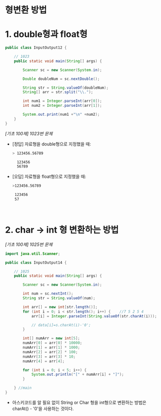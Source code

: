 # 형변환 방법 

# 1. double형과 float형
```java
public class InputOutput12 {

    // 1023
    public static void main(String[] args) {

        Scanner sc = new Scanner(System.in);

        Double doubleNum = sc.nextDouble();

        String str = String.valueOf(doubleNum);
        String[] arr = str.split("\\.");

        int num1 = Integer.parseInt(arr[0]);
        int num2 = Integer.parseInt(arr[1]);

        System.out.print(num1 +"\n" +num2);
    }
}
```
*[기초 100제] 1023번 문제*

- [정답] 자료형을 double형으로 지정했을 때:
  ```bash
  > 123456.56789

    123456
    56789
  ```
- [오답] 자료형을 float형으로 지정했을 때:
   ```bash
   >123456.56789

    123456
    57
   ```
<br>


# 2. char -> int 형 변환하는 방법
*[기초 100제] 1025번 문제*

```java
import java.util.Scanner;

public class InputOutput14 {

    // 1025
    public static void main(String[] args) {

        Scanner sc = new Scanner(System.in);

        int num = sc.nextInt();
        String str = String.valueOf(num);

        int arr[] = new int[str.length()];
        for (int i = 0; i < str.length(); i++) {    //7 5 2 5 4
            arr[i] = Integer.parseInt(String.valueOf(str.charAt(i)));

            // data[i]=s.charAt(i)-'0';
        }

        int[] numArr = new int[5];
        numArr[0] = arr[0] * 10000;
        numArr[1] = arr[1] * 1000;
        numArr[2] = arr[2] * 100;
        numArr[3] = arr[3] * 10;
        numArr[4] = arr[4];

        for (int i = 0; i < 5; i++) {
            System.out.println("[" + numArr[i] + "]");
        }

    } //main
}
```

- 아스키코드를 알 필요 없이 String or Char 형을 int형으로 변환하는 방법은 charAt() - '0'을 사용하는 것이다.